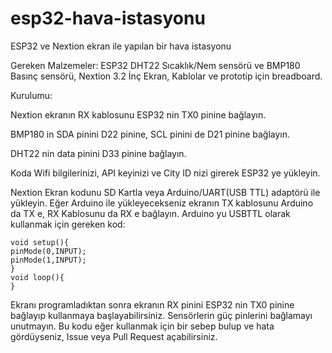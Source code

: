 # esp32-hava-istasyonu
ESP32 ve Nextion ekran ile yapılan bir hava istasyonu

Gereken Malzemeler:
ESP32
DHT22 Sıcaklık/Nem sensörü ve BMP180 Basınç sensörü,
Nextion 3.2 İnç Ekran,
Kablolar ve prototip için breadboard.

Kurulumu:

Nextion ekranın RX kablosunu ESP32 nin TX0 pinine bağlayın.

BMP180 in SDA pinini D22 pinine, SCL pinini de D21 pinine bağlayın.

DHT22 nin data pinini D33 pinine bağlayın.

Koda Wifi bilgilerinizi, API keyinizi ve City ID nizi girerek ESP32 ye yükleyin.

Nextion Ekran kodunu SD Kartla veya Arduino/UART(USB TTL) adaptörü ile yükleyin. Eğer Arduino ile yükleyecekseniz ekranın
TX kablosunu Arduino da TX e, RX Kablosunu da RX e bağlayın.
Arduino yu USBTTL olarak kullanmak için gereken kod:

```
void setup(){
pinMode(0,INPUT);   
pinMode(1,INPUT); 
} 
void loop(){ 
}  
```

Ekranı programladıktan sonra ekranın RX pinini ESP32 nin TX0 pinine bağlayıp kullanmaya başlayabilirsiniz.
Sensörlerin güç pinlerini bağlamayı unutmayın.
Bu kodu eğer kullanmak için bir sebep bulup ve hata gördüyseniz, Issue veya Pull Request açabilirsiniz.

